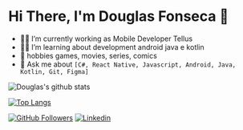 # Hi There, I'm Douglas Fonseca 👋

- 🧙‍♂️ I’m currently working as Mobile Developer Tellus
- 👨‍💻 I’m learning about development android java e kotlin
- 🌱 hobbies games, movies, series, comics
- 💬 Ask me about `[C#, React Native, Javascript, Android, Java, Kotlin, Git, Figma]` 

![Douglas's github stats](https://github-readme-stats.vercel.app/api?username=douglasfonseca22&show_icons=true&theme=midnight-purple)

[![Top Langs](https://github-readme-stats.vercel.app/api/top-langs/?username=douglasfonseca22&layout=compact&show_icons=true&theme=midnight-purple)](https://github.com/anuraghazra/github-readme-stats)

[![GitHub Followers](https://img.shields.io/github/followers/OtacilioN?style=flat&labelColor=0D0D0D&logo=Github&Color=white)](https://github.com/douglasfonseca22)
[![Linkedin](https://img.shields.io/badge/-LinkedIn-060606?style=flat&labelColor=0D0D0D&logo=Linkedin&Color=white)](https://www.linkedin.com/in/douglas-fonseca-558ab1187/)
